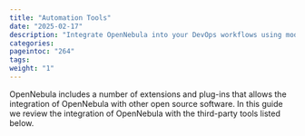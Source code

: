 ```yaml
---
title: "Automation Tools"
date: "2025-02-17"
description: "Integrate OpenNebula into your DevOps workflows using modern infrastructure-as-code and orchestration frameworks:"
categories:
pageintoc: "264"
tags:
weight: "1"
---
```


<!--# Automation Tools Integration -->

OpenNebula includes a number of extensions and plug-ins that allows the integration of OpenNebula with other open source software. In this guide we review the integration of OpenNebula with the third-party tools listed below.
